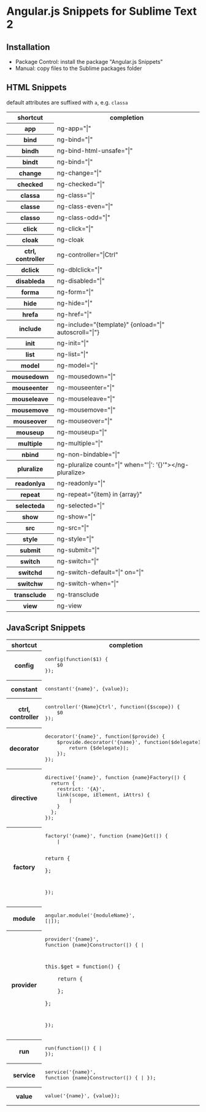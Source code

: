 # Angular.js Snippets for Sublime Text 2

## Installation

- Package Control: install the package "Angular.js Snippets"
- Manual: copy files to the Sublime packages folder

## HTML Snippets

default attributes are suffixed with `a`, e.g. `classa`

<table>
	<tr><th>shortcut</th><th>completion</th></tr>
	<tr><th>app</th><td>ng-app="|"</td></tr>
	<tr><th>bind</th><td>ng-bind="|"</td></tr>
	<tr><th>bindh</th><td>ng-bind-html-unsafe="|"</td></tr>
	<tr><th>bindt</th><td>ng-bind="|"</td></tr>
	<tr><th>change</th><td>ng-change="|"</td></tr>
	<tr><th>checked</th><td>ng-checked="|"</td></tr>
	<tr><th>classa</th><td>ng-class="|"</td></tr>
	<tr><th>classe</th><td>ng-class-even="|"</td></tr>
	<tr><th>classo</th><td>ng-class-odd="|"</td></tr>
	<tr><th>click</th><td>ng-click="|"</td></tr>
	<tr><th>cloak</th><td>ng-cloak</td></tr>
	<tr><th>ctrl, controller</th><td>ng-controller="|Ctrl"</td></tr>
	<tr><th>dclick</th><td>ng-dblclick="|"</td></tr>
	<tr><th>disableda</th><td>ng-disabled="|"</td></tr>
	<tr><th>forma</th><td>ng-form="|"</td></tr>
	<tr><th>hide</th><td>ng-hide="|"</td></tr>
	<tr><th>hrefa</th><td>ng-href="|"</td></tr>
	<tr><th>include</th><td>ng-include="{template}" {onload="|" autoscroll="|"}</td></tr>
	<tr><th>init</th><td>ng-init="|"</td></tr>
	<tr><th>list</th><td>ng-list="|"</td></tr>
	<tr><th>model</th><td>ng-model="|"</td></tr>
	<tr><th>mousedown</th><td>ng-mousedown="|"</td></tr>
	<tr><th>mouseenter</th><td>ng-mouseenter="|"</td></tr>
	<tr><th>mouseleave</th><td>ng-mouseleave="|"</td></tr>
	<tr><th>mousemove</th><td>ng-mousemove="|"</td></tr>
	<tr><th>mouseover</th><td>ng-mouseover="|"</td></tr>
	<tr><th>mouseup</th><td>ng-mouseup="|"</td></tr>
	<tr><th>multiple</th><td>ng-multiple="|"</td></tr>
	<tr><th>nbind</th><td>ng-non-bindable="|"</td></tr>
	<tr><th>pluralize</th><td>ng-pluralize count="|" when="'|': '{}'"&gt;&lt;/ng-pluralize&gt;</td></tr>
	<tr><th>readonlya</th><td>ng-readonly="|"</td></tr>
	<tr><th>repeat</th><td>ng-repeat="{item} in {array}"</td></tr>
	<tr><th>selecteda</th><td>ng-selected="|"</td></tr>
	<tr><th>show</th><td>ng-show="|"</td></tr>
	<tr><th>src</th><td>ng-src="|"</td></tr>
	<tr><th>style</th><td>ng-style="|"</td></tr>
	<tr><th>submit</th><td>ng-submit="|"</td></tr>
	<tr><th>switch</th><td>ng-switch="|"</td></tr>
	<tr><th>switchd</th><td>ng-switch-default="|" on="|"</td></tr>
	<tr><th>switchw</th><td>ng-switch-when="|"</td></tr>
	<tr><th>transclude</th><td>ng-transclude</td></tr>
	<tr><th>view</th><td>ng-view</td></tr>
</table>

## JavaScript Snippets

<table>
	<tr><th>shortcut</th><th>completion</th></tr>
	<tr><th>config</th><td><pre>config(function($1) {
	$0
});</pre></td></tr>
	<tr><th>constant</th><td><pre>constant('{name}', {value});</pre></td></tr>
	<tr><th>ctrl, controller</th><td><pre>controller('{Name}Ctrl', function({$scope}) {
	$0
});</pre></td></tr>
	<tr><th>decorator</th><td><pre>decorator('{name}', function($provide) {
	$provide.decorator('{name}', function($delegate) {
		return {$delegate}|;
	});
});</pre></td></tr>
	<tr><th>directive</th><td><pre>directive('{name}', function {name}Factory(|) {
  return {
	restrict: '{A}',
	link(scope, iElement, iAttrs) {
		|
	}
  };
});</pre></td></tr>
	<tr><th>factory</th><td><pre>factory('{name}', function {name}Get(|) {
	|

	return {

	};
});</pre></td></tr>
	<tr><th>module</th><td><pre>angular.module('{moduleName}', [|]);</pre></td></tr>
	<tr><th>provider</th><td><pre>provider('{name}', function {name}Constructor(|) {
	|

	this.$get = function() {

		return {

		};

	};
});</pre></td></tr>
	<tr><th>run</th><td><pre>run(function(|) {
	|
});</pre></td></tr>
	<tr><th>service</th><td><pre>service('{name}', function {name}Constructor(|) {
	|
});</pre></td></tr>
	<tr><th>value</th><td><pre>value('{name}', {value});</pre></td></tr>
</table>